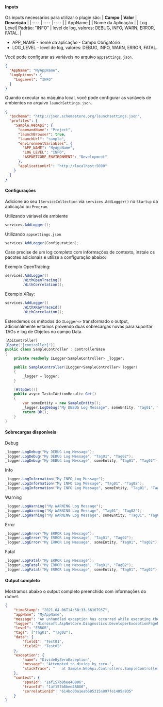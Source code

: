 #### **Inputs**

Os inputs necessários para utilizar o plugin são:
| **Campo** | **Valor** | **Descrição** |
| :--- | :--- | :--- |
| AppName |  |  Nome da Aplicação |
| Log Level| Padrão: "INFO" | level de log, valores: DEBUG, INFO, WARN, ERROR, FATAL. |

* APP_NAME - nome da aplicação - Campo Obrigatório
* LOG_LEVEL - level de log, valores: DEBUG, INFO, WARN, ERROR, FATAL. 

Você pode configurar as variáveis no arquivo `appsettings.json`.

```json
{
  "AppName": "MyAppName",  
  "LogOptions": {
    "LogLevel": "INFO"
  }
}
```
Quando executar na máquina local, você pode configurar as variáveis de ambientes no arquivo `launchSettings.json`.

```json
{
  "$schema": "http://json.schemastore.org/launchsettings.json",
  "profiles": {
    "Sample.WebApi": {
      "commandName": "Project",
      "launchBrowser": true,
      "launchUrl": "sample",
      "environmentVariables": {
        "APP_NAME": "MyAppName",
        "LOG_LEVEL": "INFO",
        "ASPNETCORE_ENVIRONMENT": "Development"
      },
      "applicationUrl": "http://localhost:5000"
    }
  }
}
```
#### **Configurações**
Adicione ao seu `IServiceCollection` via `services.AddLogger()` no `Startup` da aplicação ou `Program`. 

Utilizando váriavel de ambiente

```csharp
services.AddLogger();
```

Utilizando `appsettings.json`

```csharp
services.AddLogger(Configuration);
```

Caso precise de um log completo com informações de contexto, instale os pacotes adicionais e utilize a configuração abaixo:

Exemplo OpenTracing:

```csharp
services.AddLogger()
        .WithOpenTracing()
        .WithCorrelation();
```

Exemplo XRay:

```csharp
services.AddLogger()
        .WithXRayTraceId()
        .WithCorrelation();
```

Estendemos os métodos do `ILogger<>` transformado o output, adicionalmente estamos provendo duas sobrecargas novas para suportar TAGs e log de Objetos no campo Data.

```csharp
[ApiController]
[Route("[controller]")]
public class SampleController : ControllerBase
{
    private readonly ILogger<SampleController> _logger;

    public SampleController(ILogger<SampleController> logger)
    {
        _logger = logger;
    }

    [HttpGet()]
    public async Task<IActionResult> Get()
    {
        var someEntity = new SampleEntity();
        _logger.LogDebug("My DEBUG Log Message", someEntity, "Tag01", "Tag02");
        return Ok();
    }
}
```

#### Sobrecargas disponíveis

Debug

```csharp
_logger.LogDebug("My DEBUG Log Message");
_logger.LogDebug("My DEBUG Log Message", "Tag01", "Tag02");
_logger.LogDebug("My DEBUG Log Message", someEntity, "Tag01", "Tag02");
```

Info

```csharp
_logger.LogInformation("My INFO Log Message");
_logger.LogInformation("My INFO Log Message", "Tag01", "Tag02");
_logger.LogInformation("My INFO Log Message", someEntity, "Tag01", "Tag02");
```

Warning

```csharp
_logger.LogWarning("My WARNING Log Message");
_logger.LogWarning("My WARNING Log Message", "Tag01", "Tag02");
_logger.LogWarning("My WARNING Log Message", someEntity, "Tag01", "Tag02");
```

Error

```csharp
_logger.LogError("My ERROR Log Message");
_logger.LogError("My ERROR Log Message", "Tag01", "Tag02");
_logger.LogError("My ERROR Log Message", someEntity, "Tag01", "Tag02");
```

Fatal

```csharp
_logger.LogFatal("My ERROR Log Message");
_logger.LogFatal("My ERROR Log Message", "Tag01", "Tag02");
_logger.LogFatal("My ERROR Log Message", someEntity, "Tag01", "Tag02");
```

#### Output completo

Mostramos abaixo o output completo preenchido com informações do dotnet.

```json
{
    "timeStamp": "2021-04-06T14:50:33.6610795Z",
    "appName": "MyAppName",
    "message": "An unhandled exception has occurred while executing the request.",
    "logger": "Microsoft.AspNetCore.Diagnostics.DeveloperExceptionPageMiddleware",
    "level": "ERROR",
    "tags": ["Tag01", "Tag02"],
    "data": {
        "field1": "Test01",
        "field2": "Test02"
    },
    "exception": {
        "name": "DivideByZeroException",
        "message": "Attempted to divide by zero.",
        "stackTrace": "   at Sample.WebApi.Controllers.SampleController.Get() in ..."
    },
    "context": {
        "spanId": "1af157b8bee48886",
        "traceId": "1af157b8bee48886",
        "correlationId": "614bc03a1eab685315a897fe1405a935"
    }
}
```